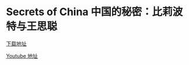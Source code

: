 # Secrets of China 中国的秘密：比莉波特与王思聪

[下载地址](videos/Secrets_of_China.mp4)

[Youtube 地址](https://www.youtube.com/watch?v=i7q0sPSGq8k)
